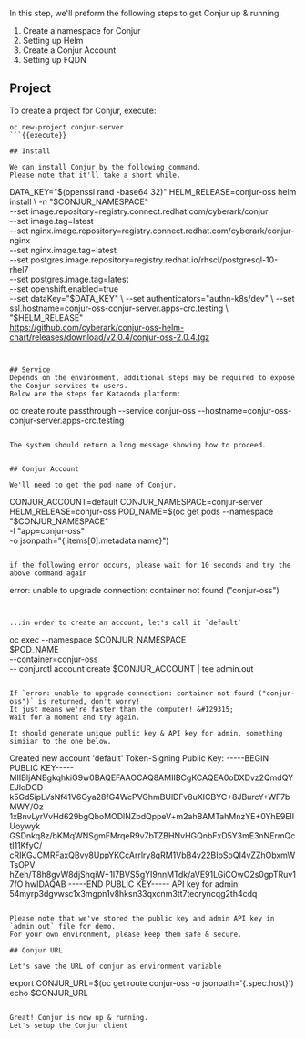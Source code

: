 

In this step, we'll preform the following steps to get Conjur up & running.

1. Create a namespace for Conjur
2. Setting up Helm
3. Create a Conjur Account
4. Setting up FQDN

## Project

To create a project for Conjur, execute:
```
oc new-project conjur-server
```{{execute}}

## Install 

We can install Conjur by the following command.
Please note that it'll take a short while.

```
DATA_KEY="$(openssl rand -base64 32)"
HELM_RELEASE=conjur-oss
helm install \
   -n "$CONJUR_NAMESPACE" \
   --set image.repository=registry.connect.redhat.com/cyberark/conjur \
   --set image.tag=latest \
   --set nginx.image.repository=registry.connect.redhat.com/cyberark/conjur-nginx \
   --set nginx.image.tag=latest \
   --set postgres.image.repository=registry.redhat.io/rhscl/postgresql-10-rhel7 \
   --set postgres.image.tag=latest \
   --set openshift.enabled=true \
   --set dataKey="$DATA_KEY" \
   --set authenticators="authn-k8s/dev" \
   --set ssl.hostname=conjur-oss-conjur-server.apps-crc.testing \
   "$HELM_RELEASE" \
   https://github.com/cyberark/conjur-oss-helm-chart/releases/download/v2.0.4/conjur-oss-2.0.4.tgz
```{{execute}}


## Service
Depends on the environment, additional steps may be required to expose the Conjur services to users.
Below are the steps for Katacoda platform:

```
oc create route passthrough --service conjur-oss --hostname=conjur-oss-conjur-server.apps-crc.testing
```{{execute}}

The system should return a long message showing how to proceed.


## Conjur Account

We'll need to get the pod name of Conjur.
```
CONJUR_ACCOUNT=default
CONJUR_NAMESPACE=conjur-server
HELM_RELEASE=conjur-oss
POD_NAME=$(oc get pods --namespace "$CONJUR_NAMESPACE" \
            -l "app=conjur-oss" \
            -o jsonpath="{.items[0].metadata.name}")		
```{{execute}}

if the following error occurs, please wait for 10 seconds and try the above command again
```
error: unable to upgrade connection: container not found ("conjur-oss")
```


...in order to create an account, let's call it `default`

```
oc exec --namespace $CONJUR_NAMESPACE \
  $POD_NAME \
  --container=conjur-oss \
  -- conjurctl account create $CONJUR_ACCOUNT | tee admin.out
```{{execute}}
 
If `error: unable to upgrade connection: container not found ("conjur-oss")` is returned, don't worry!
It just means we're faster than the computer! &#129315;	
Wait for a moment and try again.
 
It should generate unique public key & API key for admin, something simiiar to the one below. 
```
Created new account 'default'
Token-Signing Public Key: -----BEGIN PUBLIC KEY-----
MIIBIjANBgkqhkiG9w0BAQEFAAOCAQ8AMIIBCgKCAQEA0oDXDvz2QmdQYEJloDCD
k5Gd5ipLVsNf41V6Gya28fG4WcPVGhmBUlDFv8uXICBYC+8JBurcY+WF7bMWY/Oz
1xBnvLyrVvHd629bgQboMODlNZbdQppeV+m2ahBAMTahMnzYE+0YhE9ElIUoywyk
GSDnkq8z/bKMqWNSgmFMrqeR9v7bTZBHNvHGQnbFxD5Y3mE3nNErmQctl11KfyC/
cRIKGJCMRFaxQBvy8UppYKCcArrlry8qRM1VbB4v22BIpSoQI4vZZhObxmWTsOPV
hZeh/T8h8gvW8djShqiW+1I7BVS5gYI9nnMTdk/aVE91LGiCOwO2s0gpTRuv17fO
hwIDAQAB
-----END PUBLIC KEY-----
API key for admin: 54myrp3dgvwsc1x3mgpn1v8hksn33qxcnm3tt7tecryncqg2th4cdq
```
 
Please note that we've stored the public key and admin API key in `admin.out` file for demo. 
For your own environment, please keep them safe & secure.

## Conjur URL

Let's save the URL of conjur as environment variable

```
export CONJUR_URL=$(oc get route conjur-oss -o jsonpath='{.spec.host}')
echo $CONJUR_URL
```{{execute}}

Great! Conjur is now up & running.
Let's setup the Conjur client
